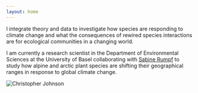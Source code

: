 ```yaml
---
layout: home
---
```


<div class="site-body">
  <div class="content-left">
    <p>I integrate theory and data to investigate how species are responding to climate change and what the consequences of rewired species interactions are for ecological communities in a changing world.</p>
    <p></p>
    <p>I am currently a research scientist in the Department of Environmental Sciences at the University of Basel collaborating with <a href="https://www.eco.duw.unibas.ch/en/" target="_blank" rel="noopener">Sabine Rumpf</a> to study how alpine and arctic plant species are shifting their geographical ranges in response to global climate change.</p>
  </div>
  <div class="content-right">
    <img src="{{ '/images/Chris_homepage.jpg' | relative_url }}" alt="Christopher Johnson" style="max-height: 10in; height: auto; width: auto;">
  </div>
</div>
